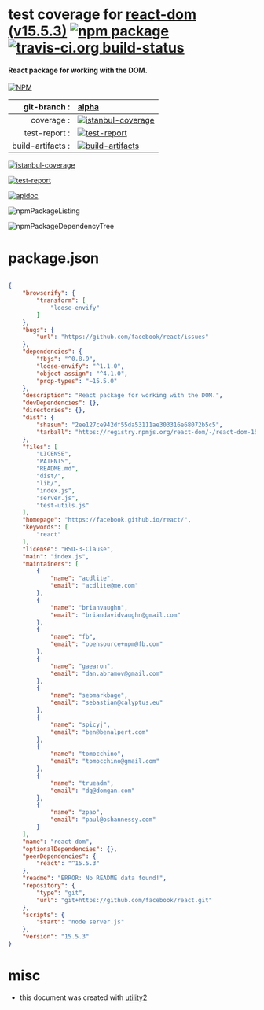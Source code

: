 # test coverage for  [react-dom (v15.5.3)](https://facebook.github.io/react/)  [![npm package](https://img.shields.io/npm/v/npmtest-react-dom.svg?style=flat-square)](https://www.npmjs.org/package/npmtest-react-dom) [![travis-ci.org build-status](https://api.travis-ci.org/npmtest/node-npmtest-react-dom.svg)](https://travis-ci.org/npmtest/node-npmtest-react-dom)
#### React package for working with the DOM.

[![NPM](https://nodei.co/npm/react-dom.png?downloads=true)](https://www.npmjs.com/package/react-dom)

| git-branch : | [alpha](https://github.com/npmtest/node-npmtest-react-dom/tree/alpha)|
|--:|:--|
| coverage : | [![istanbul-coverage](https://npmtest.github.io/node-npmtest-react-dom/build/coverage.badge.svg)](https://npmtest.github.io/node-npmtest-react-dom/build/coverage.html/index.html)|
| test-report : | [![test-report](https://npmtest.github.io/node-npmtest-react-dom/build/test-report.badge.svg)](https://npmtest.github.io/node-npmtest-react-dom/build/test-report.html)|
| build-artifacts : | [![build-artifacts](https://npmtest.github.io/node-npmtest-react-dom/glyphicons_144_folder_open.png)](https://github.com/npmtest/node-npmtest-react-dom/tree/gh-pages/build)|

[![istanbul-coverage](https://npmtest.github.io/node-npmtest-react-dom/build/screenCapture.buildCustomOrg.browser.coverage.html.png)](https://npmtest.github.io/node-npmtest-react-dom/build/coverage.html/index.html)

[![test-report](https://npmtest.github.io/node-npmtest-react-dom/build/screenCapture.buildCustomOrg.browser.%252Fhome%252Ftravis%252Fbuild%252Fnpmtest%252Fnode-npmtest-react-dom%252Ftmp%252Fbuild%252Ftest-report.html.png)](https://npmtest.github.io/node-npmtest-react-dom/build/test-report.html)

[![apidoc](https://npmdoc.github.io/node-npmdoc-react-dom/build/screenCapture.buildApidoc.browser.%252Fhome%252Ftravis%252Fbuild%252Fnpmdoc%252Fnode-npmdoc-react-dom%252Ftmp%252Fbuild%252Fapidoc.html.png)](https://npmdoc.github.io/node-npmdoc-react-dom/build/apidoc.html)

![npmPackageListing](https://npmtest.github.io/node-npmtest-react-dom/build/screenCapture.npmPackageListing.svg)

![npmPackageDependencyTree](https://npmtest.github.io/node-npmtest-react-dom/build/screenCapture.npmPackageDependencyTree.svg)



# package.json

```json

{
    "browserify": {
        "transform": [
            "loose-envify"
        ]
    },
    "bugs": {
        "url": "https://github.com/facebook/react/issues"
    },
    "dependencies": {
        "fbjs": "^0.8.9",
        "loose-envify": "^1.1.0",
        "object-assign": "^4.1.0",
        "prop-types": "~15.5.0"
    },
    "description": "React package for working with the DOM.",
    "devDependencies": {},
    "directories": {},
    "dist": {
        "shasum": "2ee127ce942df55da53111ae303316e68072b5c5",
        "tarball": "https://registry.npmjs.org/react-dom/-/react-dom-15.5.3.tgz"
    },
    "files": [
        "LICENSE",
        "PATENTS",
        "README.md",
        "dist/",
        "lib/",
        "index.js",
        "server.js",
        "test-utils.js"
    ],
    "homepage": "https://facebook.github.io/react/",
    "keywords": [
        "react"
    ],
    "license": "BSD-3-Clause",
    "main": "index.js",
    "maintainers": [
        {
            "name": "acdlite",
            "email": "acdlite@me.com"
        },
        {
            "name": "brianvaughn",
            "email": "briandavidvaughn@gmail.com"
        },
        {
            "name": "fb",
            "email": "opensource+npm@fb.com"
        },
        {
            "name": "gaearon",
            "email": "dan.abramov@gmail.com"
        },
        {
            "name": "sebmarkbage",
            "email": "sebastian@calyptus.eu"
        },
        {
            "name": "spicyj",
            "email": "ben@benalpert.com"
        },
        {
            "name": "tomocchino",
            "email": "tomocchino@gmail.com"
        },
        {
            "name": "trueadm",
            "email": "dg@domgan.com"
        },
        {
            "name": "zpao",
            "email": "paul@oshannessy.com"
        }
    ],
    "name": "react-dom",
    "optionalDependencies": {},
    "peerDependencies": {
        "react": "^15.5.3"
    },
    "readme": "ERROR: No README data found!",
    "repository": {
        "type": "git",
        "url": "git+https://github.com/facebook/react.git"
    },
    "scripts": {
        "start": "node server.js"
    },
    "version": "15.5.3"
}
```



# misc
- this document was created with [utility2](https://github.com/kaizhu256/node-utility2)
